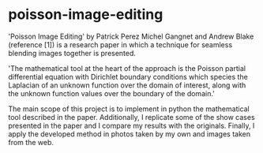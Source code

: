 # poisson-image-editing
'Poisson Image Editing' by Patrick Perez Michel Gangnet and Andrew Blake (reference [1]) is a research paper in which a technique for seamless blending images together is presented.  

'The mathematical tool at the heart of the approach is the Poisson partial differential equation with Dirichlet boundary conditions which species the Laplacian of an unknown function over the domain of interest, along with the unknown function values over the boundary of the domain.'

The main scope of this project is to implement in python the mathematical tool described in the paper. Additionally, I replicate some of the show cases presented in the paper and I compare my results with the originals. Finally, I apply the developed method in photos taken by my own and images taken from the web.
